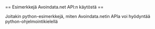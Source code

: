 == Esimerkkejä Avoindata.net API:n käytöstä ==

Joitakin python-esimerkkejä, miten Avoindata.netin APIa voi hyödyntää python-ohjelmointikielellä